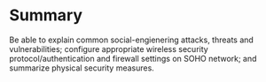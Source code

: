 # Summary

Be able to explain common social-engienering attacks, threats and vulnerabilities; configure appropriate wireless security protocol/authentication and firewall settings on SOHO network; and summarize physical security measures.

